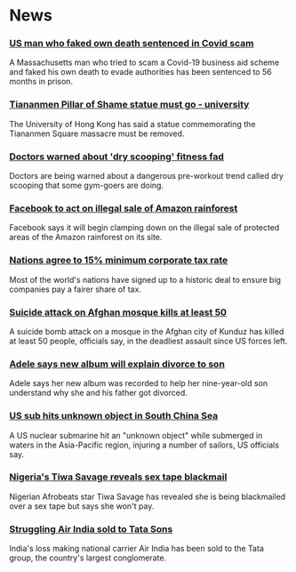 # News
### [US man who faked own death sentenced in Covid scam](https://www.bbc.com/news/world-us-canada-58847999)
A Massachusetts man who tried to scam a Covid-19 business aid scheme and faked his own death to evade authorities has been sentenced to 56 months in prison.
### [Tiananmen Pillar of Shame statue must go - university](https://www.bbc.com/news/world-asia-58847650)
The University of Hong Kong has said a statue commemorating the Tiananmen Square massacre must be removed. 
### [Doctors warned about 'dry scooping' fitness fad](https://www.bbc.com/news/health-58827342)
Doctors are being warned about a dangerous pre-workout trend called dry scooping that some gym-goers are doing. 
### [Facebook to act on illegal sale of Amazon rainforest](https://www.bbc.com/news/technology-58843166)
Facebook says it will begin clamping down on the illegal sale of protected areas of the Amazon rainforest on its site.  
### [Nations agree to 15% minimum corporate tax rate](https://www.bbc.com/news/business-58847328)
Most of the world's nations have signed up to a historic deal to ensure big companies pay a fairer share of tax. 
### [Suicide attack on Afghan mosque kills at least 50](https://www.bbc.com/news/world-asia-58842793)
A suicide bomb attack on a mosque in the Afghan city of Kunduz has killed at least 50 people, officials say, in the deadliest assault since US forces left.
### [Adele says new album will explain divorce to son](https://www.bbc.com/news/entertainment-arts-58842727)
Adele says her new album was recorded to help her nine-year-old son understand why she and his father got divorced.
### [US sub hits unknown object in South China Sea](https://www.bbc.com/news/world-us-canada-58838332)
A US nuclear submarine hit an "unknown object" while submerged in waters in the Asia-Pacific region, injuring a number of sailors, US officials say.
### [Nigeria's Tiwa Savage reveals sex tape blackmail](https://www.bbc.com/news/world-africa-58844381)
Nigerian Afrobeats star Tiwa Savage has revealed she is being blackmailed over a sex tape but says she won't pay.
### [Struggling Air India sold to Tata Sons](https://www.bbc.com/news/world-asia-india-58778274)
India's loss making national carrier Air India has been sold to the Tata group, the country's largest conglomerate.
